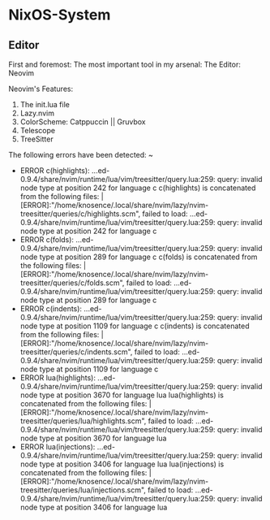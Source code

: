 # NixOS-System

## Editor
First and foremost: The most important tool in my arsenal: The Editor: Neovim 

Neovim's Features:
1. The init.lua file
2. Lazy.nvim 
3. ColorScheme: Catppuccin || Gruvbox
4. Telescope
5. TreeSitter


The following errors have been detected: ~
- ERROR c(highlights): ...ed-0.9.4/share/nvim/runtime/lua/vim/treesitter/query.lua:259: query: invalid node type at position 242 for language c
  c(highlights) is concatenated from the following files:
  | [ERROR]:"/home/knosence/.local/share/nvim/lazy/nvim-treesitter/queries/c/highlights.scm", failed to load: ...ed-0.9.4/share/nvim/runtime/lua/vim/treesitter/query.lua:259: query: invalid node type at position 242 for language c
- ERROR c(folds): ...ed-0.9.4/share/nvim/runtime/lua/vim/treesitter/query.lua:259: query: invalid node type at position 289 for language c
  c(folds) is concatenated from the following files:
  | [ERROR]:"/home/knosence/.local/share/nvim/lazy/nvim-treesitter/queries/c/folds.scm", failed to load: ...ed-0.9.4/share/nvim/runtime/lua/vim/treesitter/query.lua:259: query: invalid node type at position 289 for language c
- ERROR c(indents): ...ed-0.9.4/share/nvim/runtime/lua/vim/treesitter/query.lua:259: query: invalid node type at position 1109 for language c
  c(indents) is concatenated from the following files:
  | [ERROR]:"/home/knosence/.local/share/nvim/lazy/nvim-treesitter/queries/c/indents.scm", failed to load: ...ed-0.9.4/share/nvim/runtime/lua/vim/treesitter/query.lua:259: query: invalid node type at position 1109 for language c
- ERROR lua(highlights): ...ed-0.9.4/share/nvim/runtime/lua/vim/treesitter/query.lua:259: query: invalid node type at position 3670 for language lua
  lua(highlights) is concatenated from the following files:
  | [ERROR]:"/home/knosence/.local/share/nvim/lazy/nvim-treesitter/queries/lua/highlights.scm", failed to load: ...ed-0.9.4/share/nvim/runtime/lua/vim/treesitter/query.lua:259: query: invalid node type at position 3670 for language lua
- ERROR lua(injections): ...ed-0.9.4/share/nvim/runtime/lua/vim/treesitter/query.lua:259: query: invalid node type at position 3406 for language lua
  lua(injections) is concatenated from the following files:
  | [ERROR]:"/home/knosence/.local/share/nvim/lazy/nvim-treesitter/queries/lua/injections.scm", failed to load: ...ed-0.9.4/share/nvim/runtime/lua/vim/treesitter/query.lua:259: query: invalid node type at position 3406 for language lua

